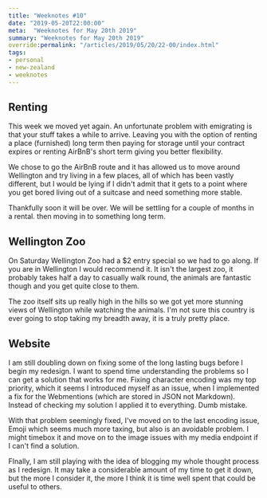 ```yaml
---
title: "Weeknotes #10"
date: "2019-05-20T22:00:00"
meta:  "Weeknotes for May 20th 2019"
summary: "Weeknotes for May 20th 2019"
override:permalink: "/articles/2019/05/20/22-00/index.html"
tags:
- personal
- new-zealand
- weeknotes
---
```


## Renting

This week we moved yet again. An unfortunate problem with emigrating is that your stuff takes a while to arrive. Leaving you with the option of renting a place (furnished) long term then paying for storage until your contract expires or renting AirBnB's short term giving you better flexibility.

We chose to go the AirBnB route and it has allowed us to move around Wellington and try living in a few places, all of which has been vastly different, but I would be lying if I didn't admit that it gets to a point where you get bored living out of a suitcase and need something more stable.

Thankfully soon it will be over.  We will be settling for a couple of months in a rental. then moving in to something long term.

## Wellington Zoo

On Saturday Wellington Zoo had a $2 entry special so we had to go along. If you are in Wellington I would recommend it. It isn't the largest zoo, it probably takes  half a day to casually walk round, the animals are fantastic though and you get quite close to them.

The zoo itself sits up really high in the hills so we got yet more stunning views of Wellington while watching the animals. I'm not sure this country is ever going to stop taking my breadth away, it is a truly pretty place.

## Website

I am still doubling down on fixing some of the long lasting bugs before I begin my redesign. I want to spend time understanding the problems so I can get a solution that works for me. Fixing character encoding was my top priority, which it seems I introduced myself as an issue, when I implemented a fix for the Webmentions (which are stored in JSON not Markdown). Instead of checking my solution I applied it to everything. Dumb mistake.

With that problem seemingly fixed, I've moved on to the last encoding issue, Emoji which seems much more taxing, but also is an avoidable problem. I might timebox it and move on to the image issues with my media endpoint if I can't find a solution.

FInally, I am still playing with the idea of blogging my whole thought process as I redesign. It may take a considerable amount of my time to get it down, but the more I consider it, the more I think it is time well spent that could be useful to others.

